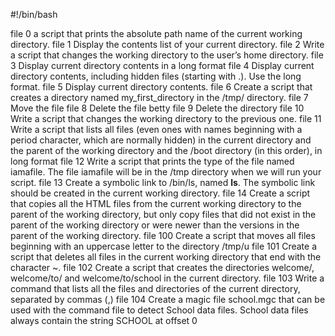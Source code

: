 #!/bin/bash

file 0 a script that prints the absolute path name of the current working directory.
file 1 Display the contents list of your current directory.
file 2 Write a script that changes the working directory to the user’s home directory.
file 3 Display current directory contents in a long format
file 4 Display current directory contents, including hidden files (starting with .). Use the long format.
file 5 Display current directory contents.
file 6 Create a script that creates a directory named my_first_directory in the /tmp/ directory.
file 7 Move the file
file 8 Delete the file betty
file 9 Delete the directory
file 10 Write a script that changes the working directory to the previous one.
file 11 Write a script that lists all files (even ones with names beginning with a period character, which are normally hidden) in the current directory and the parent of the working directory and the /boot directory (in this order), in long format
file 12 Write a script that prints the type of the file named iamafile. The file iamafile will be in the /tmp directory when we will run your script.
file 13 Create a symbolic link to /bin/ls, named __ls__. The symbolic link should be created in the current working directory.
file 14 Create a script that copies all the HTML files from the current working directory to the parent of the working directory, but only copy files that did not exist in the parent of the working directory or were newer than the versions in the parent of the working directory.
file 100 Create a script that moves all files beginning with an uppercase letter to the directory /tmp/u
file 101 Create a script that deletes all files in the current working directory that end with the character ~.
file 102 Create a script that creates the directories welcome/, welcome/to/ and welcome/to/school in the current directory.
file 103 Write a command that lists all the files and directories of the current directory, separated by commas (,)
file 104 Create a magic file school.mgc that can be used with the command file to detect School data files. School data files always contain the string SCHOOL at offset 0

